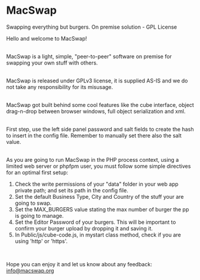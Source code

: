 # MacSwap
Swapping everything but burgers. On premise solution - GPL License

Hello and welcome to MacSwap!<br><br>
	   
MacSwap is a light, simple, "peer-to-peer" software on premise for swapping your own stuff with others.<br><br>
	   
MacSwap is released under GPLv3 license, it is supplied AS-IS and we do not take any responsibility for its misusage.<br><br>
	   
MacSwap got built behind some cool features like the cube interface, object drag-n-drop between browser windows, full object serialization and xml.<br><br>
         
First step, use the left side panel password and salt fields to create the hash to insert in the config file. Remember to manually set there also the salt value.<br><br>
	   
As you are going to run MacSwap in the PHP process context, using a limited web server or phpfpm user, you must follow some simple directives for an optimal first setup:<br>
<ol>
  <li>Check the write permissions of your "data" folder in your web app private path; and set its path in the config file.</li>
  <li>Set the default Business Type, City and Country of the stuff your are going to swap.</li>
  <li>Set the MAX_BURGERS value stating the max number of burger the pp is going to manage.</li>
  <li>Set the Editor Password of your burgers. This will be important to confirm your burger upload by dropping it and saving it.</li>
	<li>In Public/js/cube-code.js, in mystart class method, check if you are using 'http' or 'https'.</li>	   
</ol>
	   
<br>	
     
Hope you can enjoy it and let us know about any feedback: <a href="mailto:info@macswap.org" style="color:#e6d236;">info@macswap.org</a>
	   
